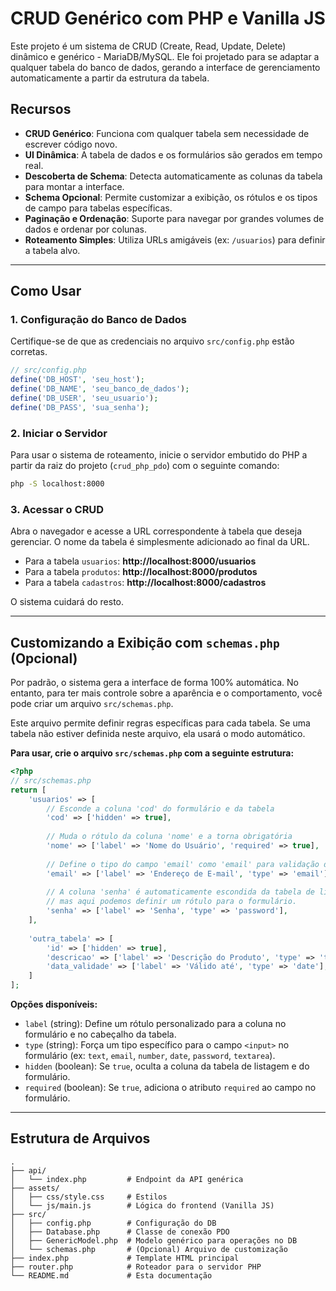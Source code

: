 # CRUD Genérico com PHP e Vanilla JS

Este projeto é um sistema de CRUD (Create, Read, Update, Delete) dinâmico e genérico - MariaDB/MySQL. Ele foi projetado para se adaptar a qualquer tabela do banco de dados, gerando a interface de gerenciamento automaticamente a partir da estrutura da tabela.

## Recursos

- **CRUD Genérico**: Funciona com qualquer tabela sem necessidade de escrever código novo.
- **UI Dinâmica**: A tabela de dados e os formulários são gerados em tempo real.
- **Descoberta de Schema**: Detecta automaticamente as colunas da tabela para montar a interface.
- **Schema Opcional**: Permite customizar a exibição, os rótulos e os tipos de campo para tabelas específicas.
- **Paginação e Ordenação**: Suporte para navegar por grandes volumes de dados e ordenar por colunas.
- **Roteamento Simples**: Utiliza URLs amigáveis (ex: `/usuarios`) para definir a tabela alvo.

---

## Como Usar

### 1. Configuração do Banco de Dados

Certifique-se de que as credenciais no arquivo `src/config.php` estão corretas.

```php
// src/config.php
define('DB_HOST', 'seu_host');
define('DB_NAME', 'seu_banco_de_dados');
define('DB_USER', 'seu_usuario');
define('DB_PASS', 'sua_senha');
```

### 2. Iniciar o Servidor

Para usar o sistema de roteamento, inicie o servidor embutido do PHP a partir da raiz do projeto (`crud_php_pdo`) com o seguinte comando:

```bash
php -S localhost:8000 
```

### 3. Acessar o CRUD

Abra o navegador e acesse a URL correspondente à tabela que deseja gerenciar. O nome da tabela é simplesmente adicionado ao final da URL.

- Para a tabela `usuarios`: **http://localhost:8000/usuarios**
- Para a tabela `produtos`: **http://localhost:8000/produtos**
- Para a tabela `cadastros`: **http://localhost:8000/cadastros**

O sistema cuidará do resto.

---

## Customizando a Exibição com `schemas.php` (Opcional)

Por padrão, o sistema gera a interface de forma 100% automática. No entanto, para ter mais controle sobre a aparência e o comportamento, você pode criar um arquivo `src/schemas.php`.

Este arquivo permite definir regras específicas para cada tabela. Se uma tabela não estiver definida neste arquivo, ela usará o modo automático.

**Para usar, crie o arquivo `src/schemas.php` com a seguinte estrutura:**

```php
<?php
// src/schemas.php
return [
    'usuarios' => [
        // Esconde a coluna 'cod' do formulário e da tabela
        'cod' => ['hidden' => true],
        
        // Muda o rótulo da coluna 'nome' e a torna obrigatória
        'nome' => ['label' => 'Nome do Usuário', 'required' => true],
        
        // Define o tipo do campo 'email' como 'email' para validação do navegador
        'email' => ['label' => 'Endereço de E-mail', 'type' => 'email'],
        
        // A coluna 'senha' é automaticamente escondida da tabela de listagem,
        // mas aqui podemos definir um rótulo para o formulário.
        'senha' => ['label' => 'Senha', 'type' => 'password'],
    ],
    
    'outra_tabela' => [
        'id' => ['hidden' => true],
        'descricao' => ['label' => 'Descrição do Produto', 'type' => 'textarea'],
        'data_validade' => ['label' => 'Válido até', 'type' => 'date'],
    ]
];
```

**Opções disponíveis:**

- `label` (string): Define um rótulo personalizado para a coluna no formulário e no cabeçalho da tabela.
- `type` (string): Força um tipo específico para o campo `<input>` no formulário (ex: `text`, `email`, `number`, `date`, `password`, `textarea`).
- `hidden` (boolean): Se `true`, oculta a coluna da tabela de listagem e do formulário.
- `required` (boolean): Se `true`, adiciona o atributo `required` ao campo no formulário.

---

## Estrutura de Arquivos

```
.
├── api/
│   └── index.php         # Endpoint da API genérica
├── assets/
│   ├── css/style.css     # Estilos
│   └── js/main.js        # Lógica do frontend (Vanilla JS)
├── src/
│   ├── config.php        # Configuração do DB
│   ├── Database.php      # Classe de conexão PDO
│   ├── GenericModel.php  # Modelo genérico para operações no DB
│   └── schemas.php       # (Opcional) Arquivo de customização
├── index.php             # Template HTML principal
├── router.php            # Roteador para o servidor PHP
└── README.md             # Esta documentação
```

